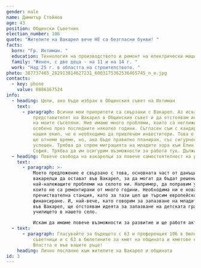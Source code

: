 ```yaml
---
gender: male
name: Димитър Стойнов
age: 43
position: Общински Съветник
election_number: 106
quote: "Жителите на Вакарел вече НЕ са безгласни букви! "
facts:
  born: "Гр. Ихтиман. "
  education: Технология на производството и ремонт на електрически машини и апарати.
  family: "Женен, с две деца - на 11 и на 14 г. "
  work: "Над 25 г. в областта на строителството. "
photo: 387737465_282913814627231_6003175362536465745_n_e.jpg
contacts:
  - key: phone 
    value: 0886167524
info:
  - heading: Цели, ако бъде избран в Общинския съвет на Ихтиман
    text:
      - paragraph: Всички мои приоритети са свързани с Вакарел. Аз искам да бъда
          представителят на Вакарел в Общинския съвет и да отстоявам интересите
          на моите съселяни. Ние имаме много проблеми, които са неглижирани,
          особено през последните няколко години. Съгласен съм с кандидатите от
          нашия екип, че е необходимо да привлечем инвеститори. Това е процес и
          ще отнеме време, но, ако бъде правилно планиран, със сигурност ще е
          успешен. Трябва да спрем миграцията на младите хора към Елин Пелин и
          София. Трябва да им осигурим възможности за работа тук. Дължим им го!
  - heading: Повече свобода на вакарелци за повече самостоятелност на решенията
    text:
      - paragraph: >-
          Моето предложение е свързано с това, основната част от данъците на
          вакарелци да остават във Вакарел, за да могат да бъдат решени
          най-належащите проблеми на селото ни. Например, да поправим улиците,
          които не са ремонтирани от много години. Необходима ни е нова
          пречиствателна станция, като за тази цел ще търсим европейско
          финансиране. И, най-вече, като говорим за запазване на младите хора
          във Вакарел, ще отстоявам идеята за запазване на детската градина и
          училището в нашето село.

          Искам да имаме повече възможности за развитие и ще работя активно за това, ако бъда избран за общински съветник от Вакарел. Нужна ни е много повече демокрация - ще свикваме общоселски събрания по всички важни въпроси!
  - text:
      - paragraph: Гласувайте за бъдещето с 63 и преференция 106 в бюлетината за
          съветници и с 63 в бюлетините за кмет на общината и кметове на селата!
          Властта е във вашите ръце!
    heading: Лично послание към жителите на Вакарел и общината
id: 3
---
```


